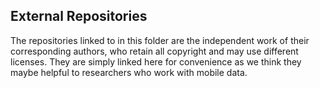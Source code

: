 ## External Repositories

The repositories linked to in this folder are the independent work of their corresponding authors, who retain all copyright and may use different licenses. They are simply linked here for convenience as we think they maybe helpful to researchers who work with mobile data.
